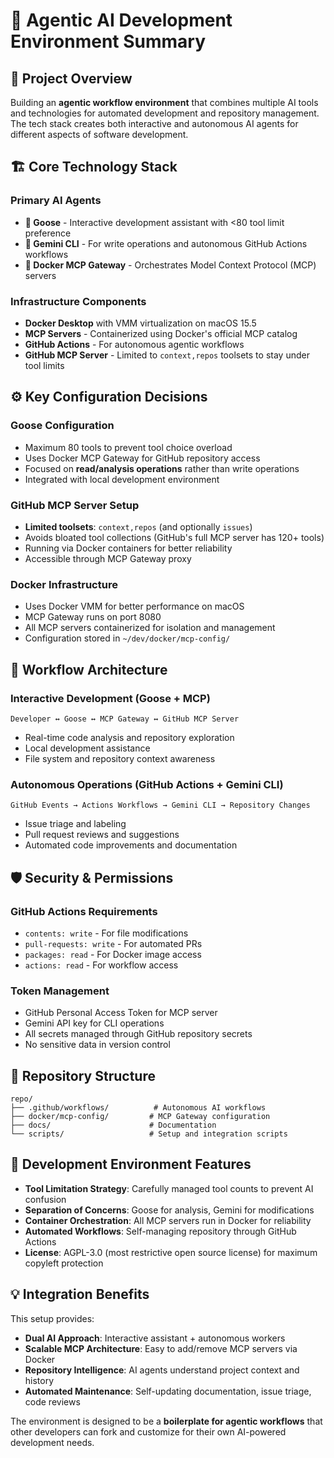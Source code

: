 # 🤖 Agentic AI Development Environment Summary

## 🎯 Project Overview
Building an **agentic workflow environment** that combines multiple AI tools and technologies for automated development and repository management. The tech stack creates both interactive and autonomous AI agents for different aspects of software development.

## 🏗️ Core Technology Stack

### **Primary AI Agents**
- **🪿 Goose** - Interactive development assistant with <80 tool limit preference
- **💎 Gemini CLI** - For write operations and autonomous GitHub Actions workflows
- **🐳 Docker MCP Gateway** - Orchestrates Model Context Protocol (MCP) servers

### **Infrastructure Components**
- **Docker Desktop** with VMM virtualization on macOS 15.5
- **MCP Servers** - Containerized using Docker's official MCP catalog
- **GitHub Actions** - For autonomous agentic workflows
- **GitHub MCP Server** - Limited to `context,repos` toolsets to stay under tool limits

## ⚙️ Key Configuration Decisions

### **Goose Configuration**
- Maximum 80 tools to prevent tool choice overload
- Uses Docker MCP Gateway for GitHub repository access
- Focused on **read/analysis operations** rather than write operations
- Integrated with local development environment

### **GitHub MCP Server Setup**
- **Limited toolsets**: `context,repos` (and optionally `issues`)
- Avoids bloated tool collections (GitHub's full MCP server has 120+ tools)
- Running via Docker containers for better reliability
- Accessible through MCP Gateway proxy

### **Docker Infrastructure**
- Uses Docker VMM for better performance on macOS
- MCP Gateway runs on port 8080
- All MCP servers containerized for isolation and management
- Configuration stored in `~/dev/docker/mcp-config/`

## 🔄 Workflow Architecture

### **Interactive Development** (Goose + MCP)
```
Developer ↔️ Goose ↔️ MCP Gateway ↔️ GitHub MCP Server
```
- Real-time code analysis and repository exploration
- Local development assistance
- File system and repository context awareness

### **Autonomous Operations** (GitHub Actions + Gemini CLI)
```
GitHub Events → Actions Workflows → Gemini CLI → Repository Changes
```
- Issue triage and labeling
- Pull request reviews and suggestions
- Automated code improvements and documentation

## 🛡️ Security & Permissions

### **GitHub Actions Requirements**
- `contents: write` - For file modifications
- `pull-requests: write` - For automated PRs
- `packages: read` - For Docker image access
- `actions: read` - For workflow access

### **Token Management**
- GitHub Personal Access Token for MCP server
- Gemini API key for CLI operations
- All secrets managed through GitHub repository secrets
- No sensitive data in version control

## 📁 Repository Structure
```
repo/
├── .github/workflows/          # Autonomous AI workflows
├── docker/mcp-config/         # MCP Gateway configuration
├── docs/                      # Documentation
└── scripts/                   # Setup and integration scripts
```

## 🔧 Development Environment Features

- **Tool Limitation Strategy**: Carefully managed tool counts to prevent AI confusion
- **Separation of Concerns**: Goose for analysis, Gemini for modifications
- **Container Orchestration**: All MCP servers run in Docker for reliability
- **Automated Workflows**: Self-managing repository through GitHub Actions
- **License**: AGPL-3.0 (most restrictive open source license) for maximum copyleft protection

## 💡 Integration Benefits

This setup provides:
- **Dual AI Approach**: Interactive assistant + autonomous workers
- **Scalable MCP Architecture**: Easy to add/remove MCP servers via Docker
- **Repository Intelligence**: AI agents understand project context and history
- **Automated Maintenance**: Self-updating documentation, issue triage, code reviews

The environment is designed to be a **boilerplate for agentic workflows** that other developers can fork and customize for their own AI-powered development needs.
